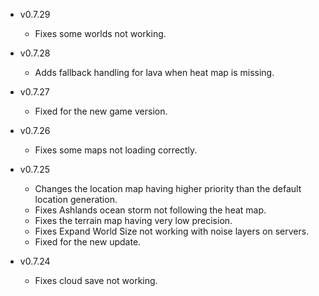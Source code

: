- v0.7.29
  - Fixes some worlds not working.

- v0.7.28
  - Adds fallback handling for lava when heat map is missing.

- v0.7.27
  - Fixed for the new game version.

- v0.7.26
  - Fixes some maps not loading correctly.

- v0.7.25
  - Changes the location map having higher priority than the default location generation.
  - Fixes Ashlands ocean storm not following the heat map.
  - Fixes the terrain map having very low precision.
  - Fixes Expand World Size not working with noise layers on servers.
  - Fixed for the new update.

- v0.7.24
  - Fixes cloud save not working.
